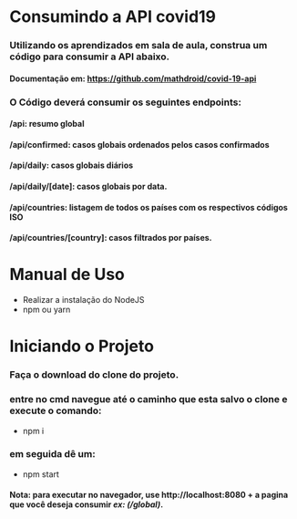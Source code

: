 # **Consumindo a API covid19**


### Utilizando os aprendizados em sala de aula, construa um código para consumir a API abaixo.
#### Documentação em: https://github.com/mathdroid/covid-19-api
### O Código deverá consumir os seguintes endpoints:
#### /api: resumo global
#### /api/confirmed: casos globais ordenados pelos casos confirmados
#### /api/daily: casos globais diários
#### /api/daily/[date]: casos globais por data.
#### /api/countries: listagem de todos os países com os respectivos códigos ISO
#### /api/countries/[country]: casos filtrados por países.

# Manual de Uso

* Realizar a instalação do NodeJS
* npm ou yarn

# Iniciando o Projeto
### Faça o download do clone do projeto.
### entre no cmd navegue até o caminho que esta salvo o clone e execute o comando: 
* npm i
### em seguida dê um:
* npm start

#### Nota: para executar no navegador, use http://localhost:8080 + a pagina que você deseja consumir *ex: (/global)*.

